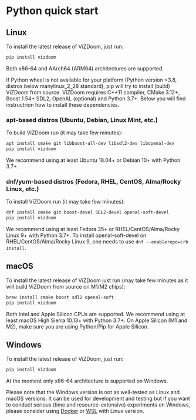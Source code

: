 # Python quick start

## Linux
To install the latest release of ViZDoom, just run:
```sh
pip install vizdoom
```
Both x86-64 and AArch64 (ARM64) architectures are supported.

If Python wheel is not available for your platform (Python version <3.8, distros below manylinux_2_28 standard), pip will try to install (build) ViZDoom from source.
ViZDoom requires C++11 compiler, CMake 3.12+, Boost 1.54+ SDL2, OpenAL (optional) and Python 3.7+. Below you will find instructrion how to install these dependencies.

### apt-based distros (Ubuntu, Debian, Linux Mint, etc.)

To build ViZDoom run (it may take few minutes):
```sh
apt install cmake git libboost-all-dev libsdl2-dev libopenal-dev
pip install vizdoom
```
We recommend using at least Ubuntu 18.04+ or Debian 10+ with Python 3.7+.

### dnf/yum-based distros (Fedora, RHEL, CentOS, Alma/Rocky Linux, etc.)

To install ViZDoom run (it may take few minutes):
```sh
dnf install cmake git boost-devel SDL2-devel openal-soft-devel
pip install vizdoom
```
We recommend using at least Fedora 35+ or RHEL/CentOS/Alma/Rocky Linux 9+ with Python 3.7+.
To install openal-soft-devel on RHEL/CentOS/Alma/Rocky Linux 9, one needs to use `dnf --enablerepo=crb install`.


## macOS
To install the latest release of ViZDoom just run (may take few minutes as it will build ViZDoom from source on M1/M2 chips):
```sh
brew install cmake boost sdl2 openal-soft
pip install vizdoom
```
Both Intel and Apple Silicon CPUs are supported.
We recommend using at least macOS High Sierra 10.13+ with Python 3.7+.
On Apple Silicon (M1 and M2), make sure you are using Python/Pip for Apple Silicon.


## Windows
To install the latest release of ViZDoom, just run:
```sh
pip install vizdoom
```
At the moment only x86-64 architecture is supported on Windows.

Please note that the Windows version is not as well-tested as Linux and macOS versions.
It can be used for development and testing but if you want to conduct serious (time and resource-extensive) experiments on Windows,
please consider using [Docker](https://docs.docker.com/docker-for-windows/install/) or [WSL](https://docs.microsoft.com/en-us/windows/wsl/install-win10) with Linux version.
